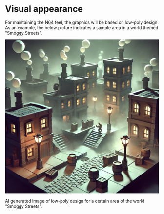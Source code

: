 # Visual appearance

For maintaining the N64 feel, the graphics will be based on low-poly design. As an example, the below picture indicates a sample area in a world themed "Smoggy Streets".

![low-poly-world](./../assets/low-poly-world.webp)

AI generated image of low-poly design for a certain area of the world "Smoggy Streets".
